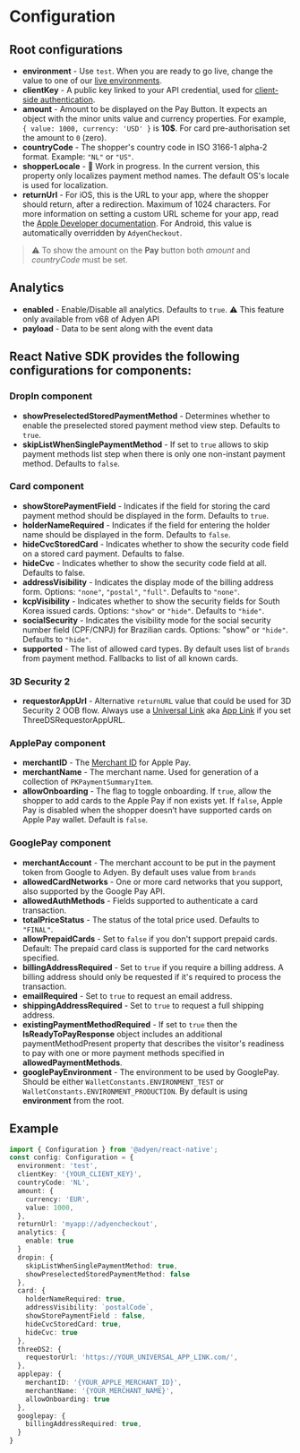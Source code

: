 # Configuration

## Root configurations

- **environment** - Use `test`. When you are ready to go live, change the value to one of our [live environments](https://docs.adyen.com/online-payments/drop-in-web#testing-your-integration).
- **clientKey** - A public key linked to your API credential, used for [client-side authentication](https://docs.adyen.com/development-resources/client-side-authentication).
- **amount** - Amount to be displayed on the Pay Button. It expects an object with the minor units value and currency properties. For example, `{ value: 1000, currency: 'USD' }` is **10$**. For card pre-authorisation set the amount to `0` (zero).
- **countryCode** - The shopper's country code in ISO 3166-1 alpha-2 format. Example: `"NL"` or `"US"`.
- **shopperLocale** - 🚧 Work in progress. In the current version, this property only localizes payment method names. The default OS's locale is used for localization.
- **returnUrl** - For iOS, this is the URL to your app, where the shopper should return, after a redirection. Maximum of 1024 characters. For more information on setting a custom URL scheme for your app, read the [Apple Developer documentation](https://developer.apple.com/documentation/uikit/inter-process_communication/allowing_apps_and_websites_to_link_to_your_content/defining_a_custom_url_scheme_for_your_app).
  For Android, this value is automatically overridden by `AdyenCheckout`.

> ⚠️ To show the amount on the **Pay** button both _amount_ and _countryCode_ must be set.

## Analytics

- **enabled** - Enable/Disable all analytics. Defaults to `true`. ⚠️ This feature only available from v68 of Adyen API
- **payload** - Data to be sent along with the event data

## React Native SDK provides the following configurations for components:

### DropIn component

- **showPreselectedStoredPaymentMethod** - Determines whether to enable the preselected stored payment method view step. Defaults to `true`.
- **skipListWhenSinglePaymentMethod** - If set to `true` allows to skip payment methods list step when there is only one non-instant payment method. Defaults to `false`.

### Card component

- **showStorePaymentField** - Indicates if the field for storing the card payment method should be displayed in the form. Defaults to `true`.
- **holderNameRequired** - Indicates if the field for entering the holder name should be displayed in the form. Defaults to `false`.
- **hideCvcStoredCard** - Indicates whether to show the security code field on a stored card payment. Defaults to false.
- **hideCvc** - Indicates whether to show the security code field at all. Defaults to false.
- **addressVisibility** - Indicates the display mode of the billing address form. Options: `"none"`, `"postal"`, `"full"`. Defaults to `"none"`.
- **kcpVisibility** - Indicates whether to show the security fields for South Korea issued cards. Options: `"show"` or `"hide"`. Defaults to `"hide"`.
- **socialSecurity** - Indicates the visibility mode for the social security number field (CPF/CNPJ) for Brazilian cards. Options: "show" or `"hide"`. Defaults to `"hide"`.
- **supported** - The list of allowed card types. By default uses list of `brands` from payment method. Fallbacks to list of all known cards.

### 3D Security 2

- **requestorAppUrl** - Alternative `returnURL` value that could be used for 3D Security 2 OOB flow. Always use a [Universal Link](https://developer.apple.com/ios/universal-links/) aka [App Link](https://developer.android.com/training/app-links#android-app-links) if you set ThreeDSRequestorAppURL.

### ApplePay component

- **merchantID** - The [Merchant ID](https://developer.apple.com/library/archive/ApplePay_Guide/Configuration.html) for Apple Pay.
- **merchantName** - The merchant name. Used for generation of a collection of `PKPaymentSummaryItem`.
- **allowOnboarding** - The flag to toggle onboarding. If `true`, allow the shopper to add cards to the Apple Pay if non exists yet. If `false`, Apple Pay is disabled when the shopper doesn’t have supported cards on Apple Pay wallet. Default is `false`.

### GooglePay component

- **merchantAccount** - The merchant account to be put in the payment token from Google to Adyen. By default uses value from `brands`
- **allowedCardNetworks** - One or more card networks that you support, also supported by the Google Pay API.
- **allowedAuthMethods** - Fields supported to authenticate a card transaction.
- **totalPriceStatus** - The status of the total price used. Defaults to `"FINAL"`.
- **allowPrepaidCards** - Set to `false` if you don't support prepaid cards. Default: The prepaid card class is supported for the card networks specified.
- **billingAddressRequired** - Set to `true` if you require a billing address. A billing address should only be requested if it's required to process the transaction.
- **emailRequired** - Set to `true` to request an email address.
- **shippingAddressRequired** - Set to `true` to request a full shipping address.
- **existingPaymentMethodRequired** - If set to `true` then the **IsReadyToPayResponse** object includes an additional paymentMethodPresent property that describes the visitor's readiness to pay with one or more payment methods specified in **allowedPaymentMethods**.
- **googlePayEnvironment** - The environment to be used by GooglePay. Should be either `WalletConstants.ENVIRONMENT_TEST` or `WalletConstants.ENVIRONMENT_PRODUCTION`. By default is using **environment** from the root.

## Example

```ts
import { Configuration } from '@adyen/react-native';
const config: Configuration = {
  environment: 'test',
  clientKey: '{YOUR_CLIENT_KEY}',
  countryCode: 'NL',
  amount: {
    currency: 'EUR',
    value: 1000,
  },
  returnUrl: 'myapp://adyencheckout',
  analytics: {
    enable: true
  }
  dropin: {
    skipListWhenSinglePaymentMethod: true,
    showPreselectedStoredPaymentMethod: false
  },
  card: {
    holderNameRequired: true,
    addressVisibility: `postalCode`,
    showStorePaymentField : false,
    hideCvcStoredCard: true,
    hideCvc: true
  },
  threeDS2: {
    requestorUrl: 'https://YOUR_UNIVERSAL_APP_LINK.com/',
  },
  applepay: {
    merchantID: '{YOUR_APPLE_MERCHANT_ID}',
    merchantName: '{YOUR_MERCHANT_NAME}',
    allowOnboarding: true
  },
  googlepay: {
    billingAddressRequired: true,
  }
}
```
